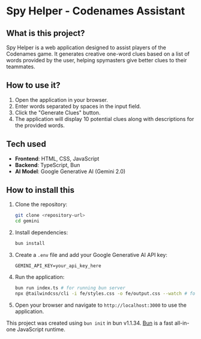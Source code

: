 # Spy Helper - Codenames Assistant

## What is this project?

Spy Helper is a web application designed to assist players of the Codenames game. It generates creative one-word clues based on a list of words provided by the user, helping spymasters give better clues to their teammates.

## How to use it?

1. Open the application in your browser.
2. Enter words separated by spaces in the input field.
3. Click the "Generate Clues" button.
4. The application will display 10 potential clues along with descriptions for the provided words.

## Tech used

- **Frontend**: HTML, CSS, JavaScript
- **Backend**: TypeScript, Bun
- **AI Model**: Google Generative AI (Gemini 2.0)

## How to install this

1. Clone the repository:

   ```bash
   git clone <repository-url>
   cd gemini
   ```

2. Install dependencies:

   ```bash
   bun install
   ```

3. Create a `.env` file and add your Google Generative AI API key:

   ```env
   GEMINI_API_KEY=your_api_key_here
   ```

4. Run the application:

   ```bash
   bun run index.ts # for running bun server
   npx @tailwindcss/cli -i fe/styles.css -o fe/output.css --watch # for running tailwindcss
   ```

5. Open your browser and navigate to `http://localhost:3000` to use the application.

This project was created using `bun init` in bun v1.1.34. [Bun](https://bun.sh) is a fast all-in-one JavaScript runtime.
